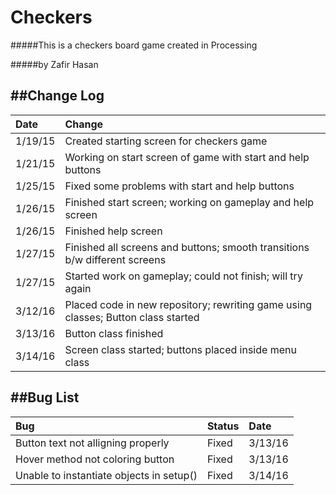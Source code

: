 # Checkers
#####This is a checkers board game created in Processing

#####by Zafir Hasan

##Change Log
----------
| Date    | Change                 |
|:--------|:-----------------------|
| 1/19/15 | Created starting screen for checkers game|
| 1/21/15 | Working on start screen of game with start and help buttons| 
| 1/25/15 | Fixed some problems with start and help buttons|
| 1/26/15 | Finished start screen; working on gameplay and help screen|
| 1/26/15 | Finished help screen|
| 1/27/15 | Finished all screens and buttons; smooth transitions b/w different screens|
| 1/27/15 | Started work on gameplay; could not finish; will try again|
| 3/12/16 | Placed code in new repository; rewriting game using classes; Button class started|
| 3/13/16 | Button class finished|
| 3/14/16 | Screen class started; buttons placed inside menu class|

##Bug List
--------------------
|  Bug                                                   |  Status |  Date  |
|:-------------------------------------------------------|:--------|:-------|
|Button text not alligning properly                      | Fixed   | 3/13/16|
|Hover method not coloring button                        | Fixed   | 3/13/16|
|Unable to instantiate objects in setup()                | Fixed   | 3/14/16|





